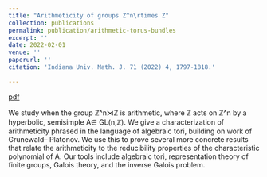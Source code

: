 ```yaml
---
title: "Arithmeticity of groups Z^n\rtimes Z"
collection: publications
permalink: publication/arithmetic-torus-bundles
excerpt: ''
date: 2022-02-01
venue: ''
paperurl: ''
citation: 'Indiana Univ. Math. J. 71 (2022) 4, 1797-1818.'

---
```


[pdf](http://bena-tshishiku.github.io/files/papers/arithmetic-torus-bundles.pdf)

We study when the group ℤ^n⋊ℤ  is arithmetic, where ℤ acts on ℤ^n by a 
hyperbolic, semisimple A∈ GL(n,ℤ). We give a characterization of arithmeticity 
phrased in the language of algebraic tori, building on work of Grunewald– Platonov. 
We use this to prove several more concrete results that relate the arithmeticity 
to the reducibility properties of the characteristic polynomial of A. Our tools 
include algebraic tori, representation theory of finite groups, Galois theory, 
and the inverse Galois problem.
